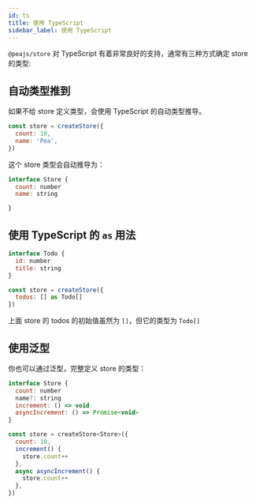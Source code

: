 ```yaml
---
id: ts
title: 使用 TypeScript
sidebar_label: 使用 TypeScript
---
```


`@peajs/store` 对 TypeScript 有着非常良好的支持，通常有三种方式确定 store 的类型:

## 自动类型推到

如果不给 store 定义类型，会使用 TypeScript 的自动类型推导。

```js
const store = createStore({
  count: 10,
  name: 'Pea',
})
```

这个 store 类型会自动推导为：

```js
interface Store {
  count: number
  name: string

}
```

## 使用 TypeScript 的 `as` 用法

```js
interface Todo {
  id: number
  title: string
}

const store = createStore({
  todos: [] as Todo[]
})
```

上面 store 的 todos 的初始值虽然为 `[]`，但它的类型为 `Todo[]`

## 使用泛型

你也可以通过泛型，完整定义 store 的类型：

```jsx
interface Store {
  count: number
  name?: string
  increment: () => void
  asyncIncrement: () => Promise<void>
}

const store = createStore<Store>({
  count: 10,
  increment() {
    store.count++
  },
  async asyncIncrement() {
    store.count++
  },
})
```
